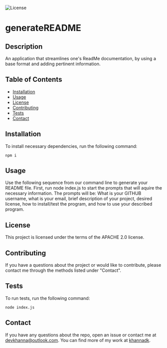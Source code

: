 ![License](https://img.shields.io/badge/license-APACHE%202.0-blue)
# generateREADME
## Description
An application that streamlines one's ReadMe documentation, by using a base format and adding pertinent information.
## Table of Contents
* [Installation](#installation)
* [Usage](#usage)
* [License](#license)
* [Contributing](#contributing)
* [Tests](#tests)
* [Contact](#contact)
## Installation
To install necessary dependencies, run the following command:
```
npm i
```
## Usage
Use the following sequence from our command line to generate your README file. First, run node index.js to start the prompts that will aquire the necessary information. The prompts will be: What is your GITHUB username, what is your email, brief description of your project, desired license, how to install/test the program, and how to use your described program.
## License
This project is licensed under the terms of the APACHE 2.0 license.
## Contributing
If you have a questions about the project or would like to contribute, please contact me through the methods listed under "Contact".
## Tests
To run tests, run the following command:
```
node index.js
```
## Contact
If you have any questions about the repo, open an issue or contact me at devkhanna@outlook.com. You can find more of my work at [khannadk](https://github.com/khannadk).
